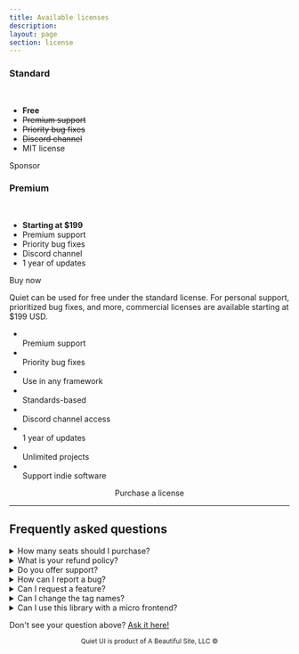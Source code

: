```yaml
---
title: Available licenses
description: 
layout: page
section: license
---
```


<div class="pricing-plans">
  <div class="pricing-plan">
    <quiet-icon class="pricing-plan-icon" name="code" style="color: #58acf2;"></quiet-icon>
    <h3 data-no-anchor>Standard</h3><br>
    <ul>
      <li><strong>Free</strong></li>
      <li><s>Premium support</s></li>
      <li><s>Priority bug fixes</s></li>
      <li><s>Discord channel</s></li>
      <li>MIT license</li>
    </ul>
    <quiet-button pill href="https://github.com/sponsors/claviska" target="_blank">
      <quiet-icon slot="start" family="filled" name="heart"></quiet-icon>
      Sponsor
    </quiet-button>
  </div>

  <div class="pricing-plan">
    <quiet-icon class="pricing-plan-icon" name="award" style="color: #e98d61;"></quiet-icon>
    <h3 data-no-anchor>Premium</h3><br>
    <ul>
      <li><strong>Starting at $199</strong></li>
      <li>Premium support</li>
      <li>Priority bug fixes</li>
      <li>Discord channel</li>
      <li>1 year of updates</li>
    </ul>
    <quiet-button variant="primary" pill href="#" target="_blank">
      Buy now
    </quiet-button>
  </div>
</div>

Quiet can be used for free under the standard license. For personal support, prioritized bug fixes, and more, commercial licenses are available starting at $199 USD.

<ul class="features-grid" aria-label="Features">
  <li><quiet-icon name="heart-handshake" style="color: #e886a7;"></quiet-icon><br>Premium support</li>
  <li><quiet-icon name="bug" style="color: #e98d61;"></quiet-icon><br>Priority bug fixes</li>
  <li><quiet-icon name="puzzle" style="color: #c5a231;"></quiet-icon><br>Use in any framework</li>
  <li><quiet-icon name="leaf" style="color: #7db664;"></quiet-icon><br>Standards-based</li>
  <li><quiet-icon name="brand-discord" style="color: #b394f4;"></quiet-icon><br>Discord channel access</li>
  <li><quiet-icon name="calendar" style="color: #58acf2;"></quiet-icon><br>1 year of updates</li>
  <li><quiet-icon name="infinity" style="color: #a4a6b0;"></quiet-icon><br>Unlimited projects</li>
  <li><quiet-icon name="trophy" style="color: #c5a231;"></quiet-icon><br>Support indie software</li>
</ul>

<div style="text-align: center;">
  <quiet-button variant="primary" size="lg" pill href="#" target="_blank" style="margin-block-start: var(--quiet-content-spacing);">
    Purchase a license
  </quiet-button>
</div>

---

## Frequently asked questions

<details name="faq">
  <summary>How many seats should I purchase?</summary>
  You should purchase one seat for every developer who writes code that interacts with Quiet's API via HTML, CSS, and/or JavaScript.
</details>

<details name="faq">
  <summary>What is your refund policy?</summary>
  Refunds are offered up to 14 days from the date of purchase.
</details>

<details name="faq">
  <summary>Do you offer support?</summary>
  You can ask questions in the <a href="https://github.com/quietui/quiet/discussions">public discussion forum</a>. If you need additional support directly from the maintainer, please purchase a commercial license.
</details>

<details name="faq">
  <summary>How can I report a bug?</summary>
  Bugs should be <a href="https://github.com/quietui/quiet/issues">reported on GitHub</a>. Priority is given to commercial license holders, but cannot be guaranteed. For best results, please include a minimal reproduction with your report.
</details>

<details name="faq">
  <summary>Can I request a feature?</summary>
  Features can be requested in the <a href="https://github.com/quietui/quiet/discussions/categories/feature-requests">discussion forum</a>. Please search before posting to prevent duplicate requests. Use the 👍 reaction to vote.
</details>

<details name="faq">
  <summary>Can I change the tag names?</summary>
  Component tag names, e.g. <code>&lt;quiet-button&gt;</code>, cannot be changed without modifying the source code due to the way tags are referenced in code and styles. Attempting to change tag names, e.g. by extending the associated classes, will cause unexpected breakages and isn't a supported feature of the library.
</details>

<details name="faq">
  <summary>Can I use this library with a micro frontend?</summary>
  Because custom elements are registered globally, I don't recommend using Quiet in a micro frontend architecture <em>unless</em> you move it to the top of the stack. Avoid loading the library multiple times, as this will cause version conflicts and load more code than is necessary.
</details>

Don't see your question above? [Ask it here!](https://github.com/quietui/quiet/discussions)

<small class="copyright">
  Quiet UI is product of A Beautiful Site, LLC
  &copy;<quiet-date year="numeric"></quiet-date>
</small>

<style>
  .copyright {
    display: block;
    color: var(--quiet-text-muted);
    text-align: center;
    margin-block-end: 2rem;
  }
</style>
